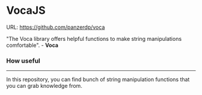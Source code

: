 # VocaJS

URL: https://github.com/panzerdp/voca

"The Voca library offers helpful functions to make string manipulations comfortable". - **Voca**

### How useful

---

In this repository, you can find bunch of string manipulation functions that you can grab knowledge from.